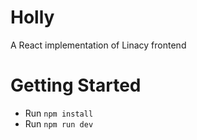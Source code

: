 # Holly

A React implementation of Linacy frontend

# Getting Started

- Run `npm install`
- Run `npm run dev`
